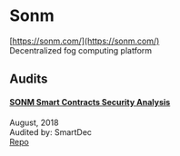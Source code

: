 # Sonm

[https://sonm.com/](https://sonm.com/)<br>
Decentralized fog computing platform


## Audits


#### [SONM Smart Contracts Security Analysis](https://blog.smartdec.net/sonm-smart-contracts-security-analysis-f24e1da6b467)

August, 2018<br>
Audited by: SmartDec<br>
[Repo](https://github.com/sonm-io/core)